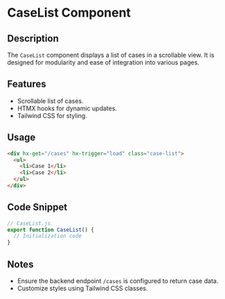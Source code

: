 # CaseList Component

## Description
The `CaseList` component displays a list of cases in a scrollable view. It is designed for modularity and ease of integration into various pages.

## Features
- Scrollable list of cases.
- HTMX hooks for dynamic updates.
- Tailwind CSS for styling.

## Usage
```html
<div hx-get="/cases" hx-trigger="load" class="case-list">
  <ul>
    <li>Case 1</li>
    <li>Case 2</li>
  </ul>
</div>
```

## Code Snippet
```javascript
// CaseList.js
export function CaseList() {
  // Initialization code
}
```

## Notes
- Ensure the backend endpoint `/cases` is configured to return case data.
- Customize styles using Tailwind CSS classes.
